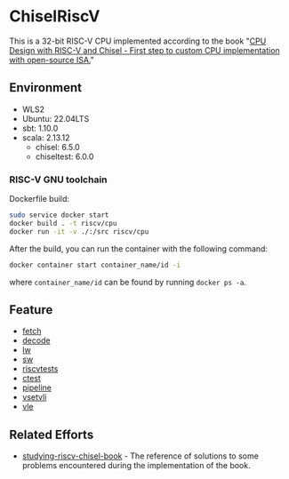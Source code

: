 # ChiselRiscV

This is a 32-bit RISC-V CPU implemented according to the book "[CPU Design with RISC-V and Chisel - First step to custom CPU implementation with open-source ISA.](https://github.com/chadyuu/riscv-chisel-book)"

## Environment

- WLS2
- Ubuntu: 22.04LTS
- sbt: 1.10.0
- scala: 2.13.12
  - chisel: 6.5.0
  - chiseltest: 6.0.0

### RISC-V GNU toolchain

Dockerfile build:

```bash
sudo service docker start
docker build . -t riscv/cpu
docker run -it -v ./:/src riscv/cpu
```

After the build, you can run the container with the following command:

```bash
docker container start container_name/id -i
```

where `container_name/id` can be found by running `docker ps -a`.

## Feature

- [fetch](doc/fetch.md)
- [decode](doc/decode.md)
- [lw](doc/lw.md)
- [sw](doc/sw.md)
- [riscvtests](doc/riscvtests.md)
- [ctest](doc/ctest.md)
- [pipeline](doc/pipeline.md)
- [vsetvli](doc/vsetvli.md)
- [vle](doc/vle.md)

## Related Efforts

- [studying-riscv-chisel-book](https://github.com/ritalin/studying-riscv-chisel-book) - The reference of solutions to some problems encountered during the implementation of the book.

